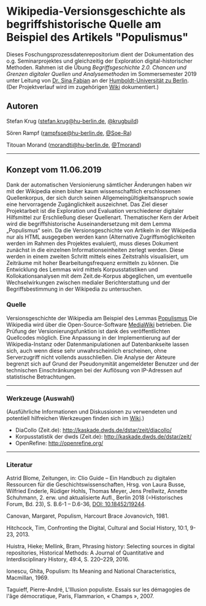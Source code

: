 # Wikipedia-Versionsgeschichte als begriffshistorische Quelle am Beispiel des Artikels "Populismus"
Dieses Foschungsprozessdatenrepositorium dient der Dokumentation des o.g. Seminarprojektes und gleichzeitig der Exploration digital-historischer Methoden.
Rahmen ist die Übung _Begriffsgeschichte 2.0. Chancen und Grenzen digitaler Quellen und
Analysemethoden_ im Sommersemester 2019 unter Leitung von [Dr. Sina Fabian](https://www.geschichte.hu-berlin.de/de/bereiche-und-lehrstuehle/dtge-20jhd/deutsche-geschichte-im-20-jahrhundert-mit-schwerpunkt-im-nationalsozialismus/personen/dr-sina-fabian) an der [Humboldt-Universität zu Berlin](https://www.hu-berlin.de/de).
(Der Projektverlauf wird im zugehörigen [Wiki](https://github.com/krugbuild/wiki-pop-quelle/wiki) dokumentiert.)

## Autoren
Stefan Krug (stefan.krug@hu-berlin.de, [@krugbuild](https://github.com/krugbuild))

Sören Rampf (rampfsoe@hu-berlin.de, [@Soe-Ra](https://github.com/Soe-Ra))

Titouan Morand (morandti@hu-berlin.de, [@Tmorand](https://github.com/Tmorand))

---

## Konzept vom 11.06.2019
Dank der automatischen Versionierung sämtlicher Änderungen haben wir mit der Wikipedia einen bisher kaum wissenschaftlich erschlossenen Quellenkorpus, der sich durch seinen Allgemeingültigkeitsanspruch sowie eine hervorragende Zugänglichkeit auszeichnet. Das Ziel dieser Projektarbeit ist die Exploration und Evaluation verschiedener digitaler Hilfsmittel zur Erschließung dieser Quellenart. Thematischer Kern der Arbeit wird die begriffshistorische Auseinandersetzung mit dem
Lemma „Populismus“ sein.
Da die Versionsgeschichte von Artikeln in der Wikipedia nur als HTML ausgegeben werden kann (Alternative Zugriffsmöglichkeiten werden im Rahmen des Projektes evaluiert), muss dieses Dokument zunächst in die einzelnen Informationseinheiten zerlegt werden. Diese werden in einem zweiten Schritt mittels eines Zeitstrahls visualisiert, um Zeiträume mit hoher Bearbeitungsfrequenz ermitteln zu können. Die Entwicklung des Lemmas wird mittels Korpusstatistiken und Kollokationsanalysen mit dem Zeit.de-Korpus abgeglichen, um eventuelle Wechselwirkungen zwischen medialer Berichterstattung und der Begriffsbestimmung in der Wikipedia zu untersuchen.
### Quelle
Versionsgeschichte der Wikipedia am Beispiel des Lemmas [Populismus](https://de.wikipedia.org/w/index.php?title=Populismus&action=history) Die Wikipedia wird über die Open-Source-Software [MediaWiki](https://www.mediawiki.org) betrieben. Die Prüfung der Versionierungsfunktion ist dank des veröffentlichten Quellcodes möglich. Eine Anpassung in der Implementierung auf der Wikipedia-Instanz oder Datenmanipulationen auf Datenbankseite lassen sich, auch wenn diese sehr unwahrscheinlich erscheinen,
ohne Serverzugriff nicht vollends ausschließen. Die Analyse der Akteure begrenzt sich auf Grund der Pseudonymität angemeldeter Benutzer und der technischen Einschränkungen bei der Auflösung von IP-Adressen auf statistische Betrachtungen.

---

### Werkzeuge (Auswahl)
(Ausführliche Informationen und Diskussionen zu verwendeten und potentiell hilfreichen Werkzeugen finden sich im [Wiki](https://github.com/krugbuild/wiki-pop-quelle/wiki/Werkzeugsammlung).)
* DiaCollo (Zeit.de): http://kaskade.dwds.de/dstar/zeit/diacollo/
* Korpusstatistik der dwds (Zeit.de): http://kaskade.dwds.de/dstar/zeit/
* OpenRefine: http://openrefine.org/

---

### Literatur
Astrid Blome, Zeitungen, in: Clio Guide – Ein Handbuch zu digitalen Ressourcen für die Geschichtswissenschaften, Hrsg. von Laura Busse, Wilfried Enderle, Rüdiger Hohls, Thomas Meyer, Jens Prellwitz, Annette Schuhmann, 2. erw. und aktualisierte Aufl., Berlin
2018 (=Historisches Forum, Bd. 23), S. B.6-1 – D.6-36, [DOI: 10.18452/19244](https://guides.clio-online.de/).

Canovan, Margaret, Populism, Harcourt Brace Jovanovich, 1981.

Hitchcock, Tim, Confronting the Digital, Cultural and Social History, 10:1,
9-23, 2013.

Huistra, Hieke; Mellink, Bram, Phrasing history: Selecting sources in digital repositories, Historical Methods: A Journal of Quantitative and Interdisciplinary History, 49:4, S. 220–229, 2016.

Ionescu, Ghita, Populism: Its Meaning and National Characteristics, Macmillan, 1969.

Taguieff, Pierre-André, L'Illusion populiste. Essais sur les démagogies de l'âge démocratique, Paris, Flammarion, « Champs », 2007.

